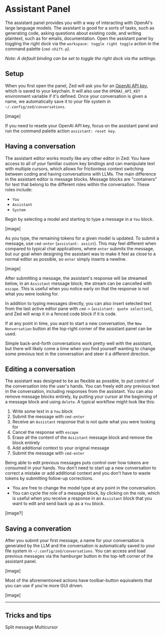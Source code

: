 # Assistant Panel

The assistant panel provides you with a way of interacting with OpenAI's large language models. The assistant is good for a sorts of tasks, such as generating code, asking questions about existing code, and writing plaintext, such as for emails, documentation. Open the assistant panel by toggling the right dock via the `workspace: toggle right toggle` action in the command palette (`cmd-shift-p`).

*Note: A default binding can be set to toggle the right dock via the settings.*

## Setup

When you first open the panel, Zed will ask you for an [OpenAI API key](https://platform.openai.com/account/api-keys), which is saved to your keychain. It will also use the `OPENAI_API_KEY` environment variable if it's defined. Once your conversation is given a name, we automatically save it to your file system in `~/.config/zed/conversations`.

[image]

If you need to resete your OpenAI API key, focus on the assistant panel and run the command palette action `assistant: reset key`.

## Having a conversation

The assistant editor works mostly like any other editor in Zed: You have access to all of your familiar custom key bindings and can manipulate text with multiple cursors, which allows for frictionless context switching between coding and having conversations with LLMs. The main difference in the assistant editor is message blocks. Message blocks are "containers" for text that belong to the different roles within the conversation.  These roles include:

- `You`
- `Assistant`
- `System`

Begin by selecting a model and starting to type a message in a `You` block.

[image]

As you type, the remaining tokens for a given model is updated. To submit a message, use `cmd-enter` (`assistant: assist`). This may feel different when compared to typical chat applications, where `enter` submits the message, but our goal when designing the assistant was to make it feel as close to a normal editor as possible, so `enter` simply inserts a newline.

[image]

After submitting a message, the assistant's response will be streamed below, in an `Assistant` message block; the stream can be cancelled with `escape`. This is useful when you notice early on that the response is not what you were looking for.

In addition to typing messages directly, you can also insert selected text from the last active editor pane with `cmd->` (`assistant: quote selection`), and Zed will wrap it in a fenced code block if it is code.

If at any point in time, you want to start a new conversation, the `New Nonversation` button at the top-right corner of the assistant panel can be used.

Simple back-and-forth conversations work pretty well with the assistant, but there will likely come a time when you find yourself wanting to change some previous text in the conversation and steer it a different direction.

## Editing a conversation

The assistant was designed to be as flexible as possible, to put control of the conversation into the user's hands. You can freely edit *any* previous text in the conversation, including responses from the assistant. You can also remove message blocks entirely, by putting your cursor at the beginning of a message block and using `delete`. A typical workflow might look like this:

1. Write some text in a `You` block
2. Submit the message with `cmd-enter`
3. Receive an `Assistant` response that is not quite what you were looking for
4. Cancel the response with `escape`
5. Erase all the content of the `Assistant` message block and remove the block entirely
6. Add additional context to your original message
7. Submit the message with `cmd-enter`

Being able to edit previous messages puts control over how tokens are consumed in your hands. You don't need to start up a new conversation to correct a mistake or add additional context and you don't have to waste tokens by submitting follow-up corrections.

- You are free to change the model type at any point in the conversation.
- You can cycle the role of a message block, by clicking on the role, which is useful when you receive a response in an `Assistant` block that you want to edit and send back up as a `You` block.

[image?]

## Saving a converation

After you submit your first message, a name for your conversation is generated by the LLM and the conversation is automatically saved to your file system in `~/.config/zed/conversations`. You can access and load previous messages via the hamburger button in the top-left corner of the assistant panel.

[image]

Most of the aforementioned actions have toolbar-button equivalents that you can use if you're more GUI driven.

[image]




---

## Tricks and tips

Split message
Multicursor
